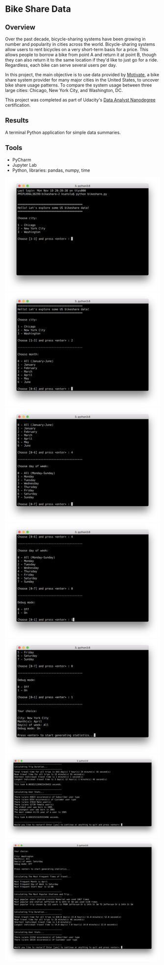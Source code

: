 # Bike Share Data

## Overview
Over the past decade, bicycle-sharing systems have been growing in number and popularity in cities across the world. Bicycle-sharing systems allow users to rent bicycles on a very short-term basis for a price. This allows people to borrow a bike from point A and return it at point B, though they can also return it to the same location if they'd like to just go for a ride. Regardless, each bike can serve several users per day.

In this project, the main objective is to use data provided by [Motivate](https://www.motivateco.com/), a bike share system provider for many major cities in the United States, to uncover bike share usage patterns. To compare the system usage between three large cities: Chicago, New York City, and Washington, DC.

This project was completed as part of Udacity's [Data Analyst Nanodegree](https://eu.udacity.com/course/data-analyst-nanodegree--nd002) certification.

## Results
A terminal Python application for simple data summaries.

## Tools
- PyCharm
- Jupyter Lab
- Python, libraries: pandas, numpy, time

![01](/screens/01.png)
![02](/screens/02.png)
![03](/screens/03.png)
![04](/screens/04.png)
![05](/screens/05.png)
![06](/screens/06.png)
![07](/screens/07.png)
